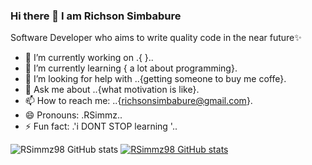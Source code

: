 ### Hi there 👋 I am Richson Simbabure


 Software Developer who aims to write quality code in the near future✨ 

- 🔭 I’m currently working on .{ }..
- 🌱 I’m currently learning { a lot about programming}.
- 🤔 I’m looking for help with ..{getting someone to buy me coffe}.
- 💬 Ask me about ..{what motivation is like}.
- 📫 How to reach me: ..{richsonsimbabure@gmail.com}.
- 😄 Pronouns: .RSimmz..
- ⚡ Fun fact: .'i DONT STOP learning '..

![RSimmz98 GitHub stats](https://github-readme-stats.vercel.app/api?username=RSimmz98&show_icons=true&theme=gruvbox_light)
[![RSimmz98 GitHub stats](https://github-readme-stats.vercel.app/api?username=RSimmz98)](https://github.com/anuraghazra/github-readme-stats)






